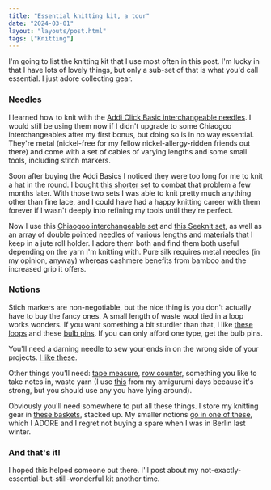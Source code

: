 ```yaml
---
title: "Essential knitting kit, a tour"
date: "2024-03-01"
layout: "layouts/post.html"
tags: ["Knitting"]
---
```


I'm going to list the knitting kit that I use most often in this post. I'm lucky in that I have lots of lovely things, but only a sub-set of that is what you'd call essential. I just adore collecting gear.

### Needles

I learned how to knit with the [Addi Click Basic interchangeable needles](https://www.woolstack.co.uk/addi-click-basic-interchangeable-circular-knitting-needle-set/). I would still be using them now if I didn't upgrade to some Chiaogoo interchangeables after my first bonus, but doing so is in no way essential. They're metal (nickel-free for my fellow nickel-allergy-ridden friends out there) and come with a set of cables of varying lengths and some small tools, including stitch markers.

Soon after buying the Addi Basics I noticed they were too long for me to knit a hat in the round. I bought [this shorter set](https://www.woolstack.co.uk/addi-click-lace-interchangeable-circular-knitting-needle-set/) to combat that problem a few months later. With those two sets I was able to knit pretty much anything other than fine lace, and I could have had a happy knitting career with them forever if I wasn't deeply into refining my tools until they're perfect.

Now I use this [Chiaogoo interchangeable set](https://www.thelittleknittingcompany.co.uk/index.php?main_page=product_info&products_id=1897) and [this Seeknit set](https://www.amibari.jp/english/project/premium-10cm-set-11sizes-id-59733), as well as an array of double pointed needles of various lengths and materials that I keep in a jute roll holder. I adore them both and find them both useful depending on the yarn I'm knitting with. Pure silk requires metal needles (in my opinion, anyway) whereas cashmere benefits from bamboo and the increased grip it offers.

### Notions

Stich markers are non-negotiable, but the nice thing is you don't actually have to buy the fancy ones. A small length of waste wool tied in a loop works wonders. If you want something a bit sturdier than that, I like [these loops](https://www.yarnworx.com/products/cocoknits-small-coloured-ring-stitch-markers?variant=32245908930695&currency=GBP&utm_medium=product_sync&utm_source=google&utm_content=sag_organic&utm_campaign=sag_organic&srsltid=AfmBOoo0GF0PHIoUfo-RBSDJdLY4TWsh40RDZtpoRF_3k2zJ_Er2vBln-Zo) and these [bulb pins](https://merchantandmills.com/uk/coppered-bulb-pins). If you can only afford one type, get the bulb pins.

You'll need a darning needle to sew your ends in on the wrong side of your projects. [I like these](https://www.ebay.co.uk/itm/166088726748?var=465595035501).

Other things you'll need: [tape measure](https://www.wildandwoollyshop.co.uk/shop/accessories/tools/tape-measures/rollfix-retractable-tape-measure/), [row counter](https://www.wildandwoollyshop.co.uk/shop/accessories/tools/other-bits-bobs/row-counter-2/), something you like to take notes in, waste yarn (I use [this](https://www.lovecrafts.com/en-gb/p/paintbox-yarns-cotton-dk) from my amigurumi days because it's strong, but you should use any you have lying around).

Obviously you'll need somewhere to put all these things. I store my knitting gear in [these baskets](https://www.etsy.com/uk/listing/1612728796/50-colors-small-collapsible-stackable?ga_order=most_relevant&ga_search_type=all&ga_view_type=gallery&ga_search_query=stacking+baskets&ref=sc_gallery-1-6&pro=1&plkey=f26dc2ec2731de7cb1186db6f455511eb43471b7%3A1612728796), stacked up. My smaller notions [go in one of these](https://www.modulor.de/en/zipper-bag-transparent-with-4-compartments.html), which I ADORE and I regret not buying a spare when I was in Berlin last winter.

### And that's it!

I hoped this helped someone out there. I'll post about my not-exactly-essential-but-still-wonderful kit another time.
